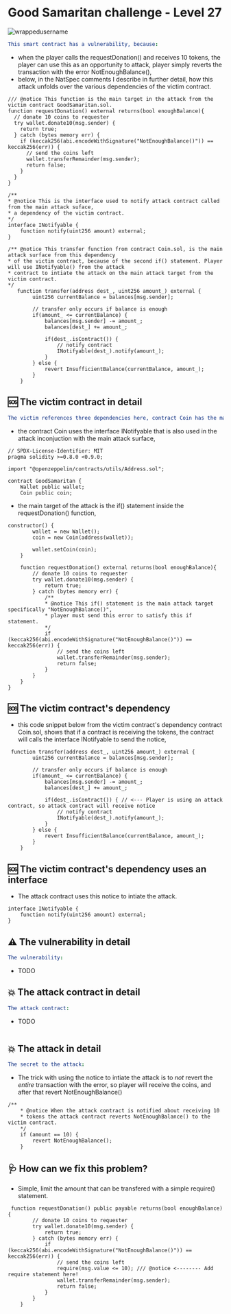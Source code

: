 # Good Samaritan challenge - Level 27 

<p align="left"> <img src="https://komarev.com/ghpvc/?username=Level27&label=Repository%20views&color=0e75b6&style=flat" alt="wrappedusername" /> </p>

```yml
This smart contract has a vulnerability, because:
```

- when the player calls the requestDonation() and receives 10 tokens, the player can use this as an opportunity to attack, player simply reverts the transaction with the error NotEnoughBalance(),
- below, in the NatSpec comments I describe in further detail, how this attack unfolds over the various dependencies of the victim contract.

```Solidity
/// @notice This function is the main target in the attack from the victim contract GoodSamaritan.sol. 
function requestDonation() external returns(bool enoughBalance){
  // donate 10 coins to requester
  try wallet.donate10(msg.sender) {
    return true;
  } catch (bytes memory err) {
    if (keccak256(abi.encodeWithSignature("NotEnoughBalance()")) == keccak256(err)) {
      // send the coins left
      wallet.transferRemainder(msg.sender);
      return false;
    }
  }
}

/**
* @notice This is the interface used to notify attack contract called from the main attack suface, 
* a dependency of the victim contract.
*/
interface INotifyable {
    function notify(uint256 amount) external;
}

/** @notice This transfer function from contract Coin.sol, is the main attack surface from this dependency 
* of the victim contract, because of the second if() statement. Player will use INotifyable() from the attack 
* contract to intiate the attack on the main attack target from the victim contract. 
*/
   function transfer(address dest_, uint256 amount_) external {
        uint256 currentBalance = balances[msg.sender];

        // transfer only occurs if balance is enough
        if(amount_ <= currentBalance) {
            balances[msg.sender] -= amount_;
            balances[dest_] += amount_;

            if(dest_.isContract()) {
                // notify contract 
                INotifyable(dest_).notify(amount_);
            }
        } else {
            revert InsufficientBalance(currentBalance, amount_);
        }
    }

```

## 🆘 The victim contract in detail

```yml
The victim references three dependencies here, contract Coin has the main attack surface:
```
- the contract Coin uses the interface INotifyable that is also used in the attack inconjuction with the main attack surface, 

```Solidity
// SPDX-License-Identifier: MIT
pragma solidity >=0.8.0 <0.9.0;

import "@openzeppelin/contracts/utils/Address.sol";

contract GoodSamaritan {
    Wallet public wallet;
    Coin public coin;
```

- the main target of the attack is the if() statement inside the requestDonation() function,

```Solidity
constructor() {
        wallet = new Wallet();
        coin = new Coin(address(wallet));

        wallet.setCoin(coin);
    }

    function requestDonation() external returns(bool enoughBalance){
        // donate 10 coins to requester
        try wallet.donate10(msg.sender) {
            return true;
        } catch (bytes memory err) {
            /** 
            * @notice This if() statement is the main attack target specifically "NotEnoughBalance()",
            * player must send this error to satisfy this if statement.
            */
            if (keccak256(abi.encodeWithSignature("NotEnoughBalance()")) == keccak256(err)) {
                // send the coins left
                wallet.transferRemainder(msg.sender);
                return false;
            }
        }
    }
}
 ```
 
 ## 🆘 The victim contract's dependency
 
 - this code snippet below from the victim contract's dependency contract Coin.sol, shows that if a contract is receiving the tokens, the contract will calls the interface INotifyable to send the notice,

```Solidity
 function transfer(address dest_, uint256 amount_) external {
        uint256 currentBalance = balances[msg.sender];

        // transfer only occurs if balance is enough
        if(amount_ <= currentBalance) {
            balances[msg.sender] -= amount_;
            balances[dest_] += amount_;

            if(dest_.isContract()) { // <--- Player is using an attack contract, so attack contract will receive notice
                // notify contract 
                INotifyable(dest_).notify(amount_);
            }
        } else {
            revert InsufficientBalance(currentBalance, amount_);
        }
    }
```

## 🆘 The victim contract's dependency uses an interface 

- The attack contract uses this notice to intiate the attack.

```Solidity
interface INotifyable {
    function notify(uint256 amount) external;
}
```

## ⚠️ The vulnerability in detail

```yml
The vulnerability:
```
- TODO

## 💥 The attack contract in detail

```yml
The attack contract:
```

- TODO

```Solidity

```

## 💥 The attack in detail

```yml
The secret to the attack:
```

- The trick with using the notice to intiate the attack is to *not* revert the *entire* transaction with the error, so player will receive the coins, and after that revert NotEnoughBalance() 

```Solidity
/** 
    * @notice When the attack contract is notified about receiving 10 
    * tokens the attack contract reverts NotEnoughBalance() to the victim contract.
    */
    if (amount == 10) {
        revert NotEnoughBalance();
    } 
```

## 🩺 How can we fix this problem?

- Simple, limit the amount that can be transfered with a simple require() statement.

```Solidity
 function requestDonation() public payable returns(bool enoughBalance){
        // donate 10 coins to requester
        try wallet.donate10(msg.sender) {
            return true;
        } catch (bytes memory err) {
            if (keccak256(abi.encodeWithSignature("NotEnoughBalance()")) == keccak256(err)) {
                // send the coins left
                require(msg.value <= 10); /// @notice <-------- Add require statement here!
                wallet.transferRemainder(msg.sender);
                return false;
            }
        }
    }

```




